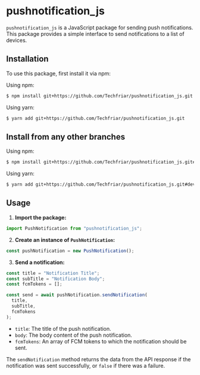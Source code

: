 # pushnotification_js

`pushnotification_js` is a JavaScript package for sending push notifications.
This package provides a simple interface to send notifications to a list of devices.

## Installation

To use this package, first install it via npm:

Using npm:

```bash
$ npm install git+https://github.com/Techfriar/pushnotification_js.git
```

Using yarn:

```bash
$ yarn add git+https://github.com/Techfriar/pushnotification_js.git
```

## Install from any other branches

Using npm:

```bash
$ npm install git+https://github.com/Techfriar/pushnotification_js.git#development
```

Using yarn:

```bash
$ yarn add git+https://github.com/Techfriar/pushnotification_js.git#development
```

## Usage

1. **Import the package:**

```javascript
import PushNotification from "pushnotification_js";
```

2. **Create an instance of `PushNotification`:**

```javascript
const pushNotification = new PushNotification();
```

3. **Send a notification:**

```javascript
const title = "Notification Title";
const subTitle = "Notification Body";
const fcmTokens = [];

const send = await pushNotification.sendNotification(
  title,
  subTitle,
  fcmTokens
);
```

- `title`: The title of the push notification.
- `body`: The body content of the push notification.
- `fcmTokens`: An array of FCM tokens to which the notification should be sent.

The `sendNotification` method returns the data from the API response if the notification was sent successfully, or `false` if there was a failure.

